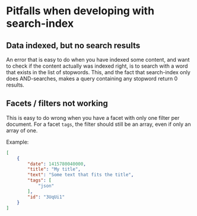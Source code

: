 # Pitfalls when developing with search-index

## Data indexed, but no search results
An error that is easy to do when you have indexed some content, and want to check if the content actually was indexed right, is to search with a word that exists in the list of stopwords. This, and the fact that search-index only does AND-searches, makes a query containing any stopword return 0 results.



## Facets / filters not working
This is easy to do wrong when you have a facet with only one filter per document. For a facet `tags`, the filter should still be an array, even if only an array of one.

Example:
```json
[
    {
        "date": 1415780040000,
        "title": "My title",
        "text": "Some text that fits the title",
        "tags": [
            "json"
        ],
        "id": "3UqUi1"
    }
]
```
